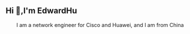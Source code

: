 ## Hi 👋,I'm EdwardHu
<div style="text-align: center;">I am a network engineer for Cisco and Huawei, and I am from China</div>
<!--
**stu2116Edward/stu2116Edward** is a ✨ _special_ ✨ repository because its `README.md` (this file) appears on your GitHub profile.

Here are some ideas to get you started:

- 🔭 I’m currently working on ...
- 🌱 I’m currently learning ...
- 👯 I’m looking to collaborate on ...
- 🤔 I’m looking for help with ...
- 💬 Ask me about ...
- 📫 How to reach me: ...
- 😄 Pronouns: ...
- ⚡ Fun fact: ...
-->
![](https://github-readme-stats.vercel.app/api?username=stu2116Edward&show_icons=true&theme=transparent)
![Visitor Count](https://profile-counter.glitch.me/stu2116Edward/count.svg)
![Top Langs](https://github-readme-stats.vercel.app/api/top-langs/?username=stu2116Edward&layout=compact&theme=tokyonight)

